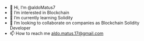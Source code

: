 - 👋 Hi, I’m @aldoMatus7
- 👀 I’m interested in Blockchain 
- 🌱 I’m currently learning Solidity
- 💞️ I’m looking to collaborate on companies as Blockchain Solidity Developer
- 📫 How to reach me aldo.matus.17@gmail.com

<!---
aldoMatus7/aldoMatus7 is a ✨ special ✨ repository because its `README.md` (this file) appears on your GitHub profile.
You can click the Preview link to take a look at your changes.
--->
